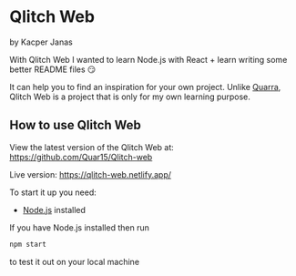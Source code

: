 # Qlitch Web
by Kacper Janas

With Qlitch Web I wanted to learn Node.js with React + learn writing some better README files 😏

It can help you to find an inspiration for your own project.
Unlike [Quarra](https://github.com/Quar15/QUARRA "QUARRA Github"), Qlitch Web is a project that is only for my own learning purpose.

## How to use Qlitch Web

View the latest version of the Qlitch Web at:
https://github.com/Quar15/Qlitch-web

Live version:
https://qlitch-web.netlify.app/

To start it up you need:
* [Node.js](https://nodejs.org/en/ "Node.js Download Page") installed

If you have Node.js installed then run
```javascript
npm start
```
to test it out on your local machine

